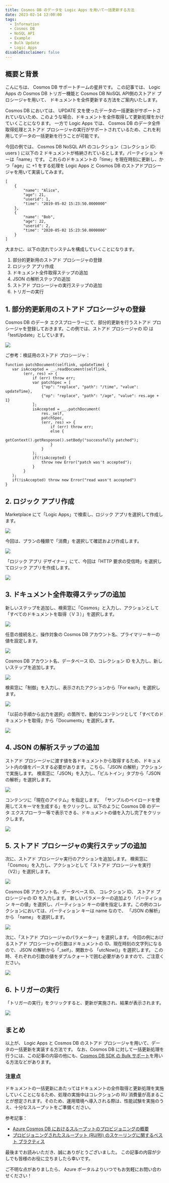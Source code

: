 ```yaml
---
title: Cosmos DB のデータを Logic Apps を用いて一括更新する方法
date: 2023-02-14 12:00:00
tags:
  - Information
  - Cosmos DB
  - NoSQL API
  - Example
  - Bulk Update
  - Logic Apps
disableDisclaimer: false
---
```


## 概要と背景

こんにちは、 Cosmos DB サポートチームの星井です。
この記事では、 Logic Apps の Cosmos DB トリガー機能と Cosmos DB NoSQL API側のストアド プロシージャを用いて、
ドキュメントを全件更新する方法をご案内いたします。

Cosmos DB においては、 UPDATE 文を使ったデータの一括更新がサポートされていないため、このような場合、ドキュメントを全件取得して更新処理をかけていくことになります。
一方で Logic Apps では、 Cosmos DB のデータ全件取得処理とストアド プロシージャの実行がサポートされているため、これを利用してデータの一括更新を行うことが可能です。

今回の例では、 Cosmos DB NoSQL API のコレクション（コレクション ID: users ) に以下の 2 ドキュメントが格納されているとします。パーティション キーは「name」です。
これらのドキュメントの「time」を現在時刻に更新し、かつ「age」に +1 をする処理を Logic Apps と Cosmos DB のストアドプロシージャを用いて実装してみます。

```
[
    {
        "name": "Alice",
        "age": 21,
        "userid": 1,
        "time": "2019-05-02 15:23:50.0000000"
    },
    {
        "name": "Bob",
        "age": 22,
        "userid": 2,
        "time": "2020-05-02 15:23:50.0000000"
    }
]
```

大まかに、以下の流れでシステムを構成していくことになります。

1. 部分的更新用のストアド プロシージャの登録
1. ロジック アプリ作成
1. ドキュメント全件取得ステップの追加
1. JSON の解析ステップの追加
1. ストアド プロシージャの実行ステップの追加
1. トリガーの実行


## 1. 部分的更新用のストアド プロシージャの登録

Cosmos DB のデータ エクスプローラーにて、部分的更新を行うストアド プロシージャを登録しておきます。この例では、ストアド プロシージャの ID は「testUpdate」としています。

![](bulkupdate-logicapp/cosmos-dexp-sprg.png)

ご参考：検証用のストアド プロシージャ：
```
function patchDocument(selflink, updateTime) {
   var isAccepted = __.readDocument(selflink,
        (err, res) => {
            if (err) throw err;
            var patchSpec = [
                {"op": "replace", "path": "/time", "value": updateTime},
                {"op": "replace", "path": "/age", "value": res.age + 1}
            ];
            isAccepted = __.patchDocument(
                res._self,
                patchSpec,
                (err, res) => {
                    if (err) throw err;
                    else {
                        getContext().getResponse().setBody("successfully patched");
                    }
                }
            );
            if(!isAccepted) {
                throw new Error("patch was't accepted");
            }
        }
   );
   if(!isAccepted) throw new Error("read wasn't accepted")
}
```

## 2. ロジック アプリ作成
Marketplace にて「Logic Apps」で検索し、ロジック アプリを選択して作成します。

![](bulkupdate-logicapp/create-logicapp-1.png)


今回は、プランの種類で「消費」を選択して確認および作成します。

![](bulkupdate-logicapp/create-logicapp-2.png)


「ロジック アプリ デザイナー」にて、今回は「HTTP 要求の受信時」を選択してロジック アプリを作成します。

![](bulkupdate-logicapp/create-logicapp-3.png)


## 3. ドキュメント全件取得ステップの追加
新しいステップを追加し、検索窓に「Cosmos」と入力し、アクションとして「すべてのドキュメントを取得（Ｖ３）」を選択します。

![](bulkupdate-logicapp/logicapp-selectall-1.png)


任意の接続名と、操作対象の Cosmos DB アカウント名、プライマリーキーの値を設定します。

![](bulkupdate-logicapp/logicapp-selectall-2.png)


Cosmos DB アカウント名、データベース ID、コレクション ID を入力し、新しいステップを追加します。

![](bulkupdate-logicapp/logicapp-selectall-3.png)


検索窓に「制御」を入力し、表示されたアクションから「For each」を選択します。

![](bulkupdate-logicapp/logicapp-foreach.png)


「以前の手順から出力を選択」の箇所で、動的なコンテンツとして「すべてのドキュメントを取得」から「Documents」を選択します。

![](bulkupdate-logicapp/logicapp-foreach-2.png)



## 4. JSON の解析ステップの追加
ストアド プロシージャに渡す値を各ドキュメントから取得するため、ドキュメント内の値をパースする必要があります。
こちら、「JSON の解析」アクションで実施します。
検索窓に「JSON」を入力し、「ビルトイン」タブから「JSON の解析」を選択します。

![](bulkupdate-logicapp/logicapp-parsejson-1.png)


コンテンツに「現在のアイテム」を指定します。
「サンプルのペイロードを使用してスキーマを生成する」をクリックし、以下のように Cosmos DB のデータ エクスプローラー等で表示できる、ドキュメントの値を入力し完了をクリックします。

![](bulkupdate-logicapp/logicapp-parsejson-2.png)


## 5. ストアド プロシージャの実行ステップの追加
次に、ストアド プロシージャ実行のアクションを追加します。
検索窓に「Cosmos」を入力し、アクションとして「ストアド プロシージャを実行（V2）」を選択します。

![](bulkupdate-logicapp/logicapp-execstrd-1.png)


Cosmos DB アカウント名、データベース ID、 コレクション ID、 ストアド プロシージャの ID を入力します。
新しいパラメーターの追加より「パーティション キーの値」を選択し、パーティション キーの値を指定します。この例のコレクションにおいては、パーティション キーは name なので、 「JSON の解析」から 「name」 を選択します。

![](bulkupdate-logicapp/logicapp-execstrd-2.png)


次に、「ストアド プロシージャのパラメーター」を選択します。
今回の例におけるストアド プロシージャの引数はドキュメントの ID、現在時刻の文字列になるので、
JSON の解析から「_self」、関数から 「utcNow()」を選択します。
この時、それぞれの引数の値をダブルクォートで囲む必要がありますので、ご注意ください。

![](bulkupdate-logicapp/logicapp-execstrd-3.png)



## 6. トリガーの実行
「トリガーの実行」をクリックすると、更新が実施され、結果が表示されます。

![](bulkupdate-logicapp/logicapp-exec-1.png)

## まとめ

以上が、 Logic Apps と Cosmos DB のストアド プロシージャを用いて、データの一括更新を実装する方法です。
なお、Cosmos DB に対して一括更新処理を行うには、この記事の内容の他にも、[Cosmos DB SDK の Bulk サポート](https://learn.microsoft.com/ja-jp/azure/cosmos-db/nosql/how-to-migrate-from-bulk-executor-library)を用いる方法などがあります。


### 注意点
ドキュメントの一括更新にあたってはドキュメントの全件取得と更新処理を実施していくことになるため、処理の実施中はコレクションの RU 消費量が高まることが想定されます。そのため、運用環境へ導入される際は、性能試験を実施のうえ、十分なスループットをご準備ください。

参考記事：

* [Azure Cosmos DB におけるスループットのプロビジョニングの概要](https://learn.microsoft.com/ja-jp/azure/cosmos-db/set-throughput)
* [プロビジョニングされたスループット (RU/秒) のスケーリングに関するベスト プラクティス](https://learn.microsoft.com/ja-jp/azure/cosmos-db/scaling-provisioned-throughput-best-practices)


最後までお読みいただき、誠にありがとうございました。
この記事の内容が少しでも皆様のお役に立ちましたら幸いです。

ご不明な点がありましたら、 Azure ポータルよりいつでもお気軽にお問い合わせください！
